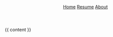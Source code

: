 <!DOCTYPE html>
<html lang="en-US">
<head>
    <title>{{ page.title }}</title>
    <meta name="viewport" content="width=device-width, initial-scale=1">
    <link rel="icon" type="image/x-icon" href="favicon.ico">
    <link rel="stylesheet" href="default.css">
</head>
<body>
    <header>
        <nav>
            <a {% if page.name == "index.md" %} class="currentpage" {% endif %} href="/">Home</a>
            <a {% if page.name == "resume.md" %} class="currentpage" {% endif %} href="resume.html">Resume</a>
            <!-- <a {% if page.name == "writing.md" %} class="currentpage" {% endif %} href="writing.html">Writing</a> -->
            <a {% if page.name == "about.md" %} class="currentpage" {% endif %} href="about.html">About</a>
        </nav>
    </header>
    <main>
    {{ content }}
    </main>
</body>
</html>